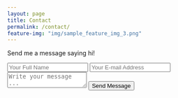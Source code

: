 ```yaml
---
layout: page
title: Contact
permalink: /contact/
feature-img: "img/sample_feature_img_3.png"
---
```

Send me a message saying hi! 

<form action="https://getsimpleform.com/messages?form_api_token=dc07c2c82893ae840022bc956f88acb0" method="post">
  <!-- the redirect_to is optional, the form will redirect to the referrer on submission -->
  <input type='hidden' name='redirect_to' value='http://srosenshein.github.io/thank-you/' />
  <input type='text' name='name' placeholder='Your Full Name' />
  <input type='email' name='email' placeholder='Your E-mail Address' />
  <textarea name='message' placeholder='Write your message ...'></textarea>
  <input type='submit' value='Send Message' />
</form>
